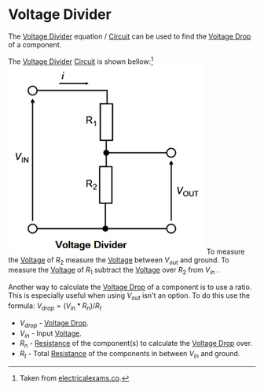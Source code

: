# Voltage Divider
The [Voltage Divider](Voltage%20Divider.md) equation / [Circuit](../Circuits/Circuit.md) can be used to find the [Voltage Drop](Voltage%20Drop.md) of a component.

The [Voltage Divider](Voltage%20Divider.md) [Circuit](../Circuits/Circuit.md) is shown bellow:[^1]
![Voltage-Divider-Circuit](Voltage-Divider-Circuit.jpg)
To measure the [Voltage](Voltage.md) of $R_2$ measure the [Voltage](Voltage.md) between $V_{out}$ and ground.
To measure the [Voltage](Voltage.md) of $R_1$ subtract the [Voltage](Voltage.md) over $R_2$ from $V_{in}$ .

Another way to calculate the [Voltage Drop](Voltage%20Drop.md) of a component is to use a ratio. This is especially useful when using $V_{out}$ isn't an option. To do this use the formula:
$V_{drop} =  ({V_{in}} * R_n)/{R_t}$
- $V_{drop}$ - [Voltage Drop](Voltage%20Drop.md).
- $V_{in}$ - Input [Voltage](Voltage.md).
- $R_n$ - [Resistance](../Ohms%20law/Resistance.md) of the component(s) to calculate the [Voltage Drop](Voltage%20Drop.md) over.
- $R_t$ - Total [Resistance](../Ohms%20law/Resistance.md) of the components in between $V_{in}$ and ground.

[^1]: Taken from [electricalexams.co](https://www.electricalexams.co/voltage-divider/).
